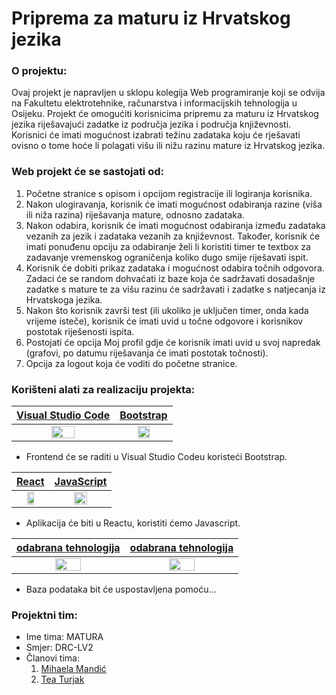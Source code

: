 # Priprema za maturu iz Hrvatskog jezika

### O projektu:
Ovaj projekt je napravljen u sklopu kolegija Web programiranje koji se odvija na Fakultetu elektrotehnike, računarstva i informacijskih tehnologija u Osijeku. 
Projekt će omogućiti korisnicima pripremu za maturu iz Hrvatskog jezika riješavajući zadatke iz područja jezika i područja književnosti.
Korisnici će imati mogućnost izabrati težinu zadataka koju će rješavati ovisno o tome hoće li polagati višu ili nižu razinu mature iz Hrvatskog jezika.

### Web projekt će se sastojati od:
1. Početne stranice s opisom i opcijom registracije ili logiranja korisnika.
2. Nakon ulogiravanja, korisnik će imati mogućnost odabiranja razine (viša ili niža razina) riješavanja mature, odnosno zadataka.
3. Nakon odabira, korisnik će imati mogućnost odabiranja između zadataka vezanih za jezik i zadataka vezanih za književnost. Također, korisnik će imati ponuđenu opciju za odabiranje želi li koristiti timer te textbox za zadavanje vremenskog ograničenja koliko dugo smije riješavati ispit.
4. Korisnik će dobiti prikaz zadataka i mogućnost odabira točnih odgovora. Zadaci će se random dohvaćati iz baze koja će sadržavati dosadašnje zadatke s mature te za višu razinu će sadržavati i zadatke s natjecanja iz Hrvatskoga jezika.
5. Nakon što korisnik završi test (ili ukoliko je uključen timer, onda kada vrijeme isteče), korisnik će imati uvid u točne odgovore i korisnikov postotak riješenosti ispita.
6. Postojati će opcija Moj profil gdje će korisnik imati uvid u svoj napredak (grafovi, po datumu riješavanja će imati postotak točnosti).
7. Opcija za logout koja će voditi do početne stranice.

### Korišteni alati za realizaciju projekta:

[Visual Studio Code](https://code.visualstudio.com/)           | [Bootstrap](https://getbootstrap.com/)
:----------------------------:|:-------------------------:
<img src="https://code.visualstudio.com/assets/apple-touch-icon.png" width=50% height=50%>  |  <img src="https://cdn.iconscout.com/icon/free/png-256/bootstrap-6-1175203.png" width=50% height=50%>

- Frontend će se raditi u Visual Studio Codeu koristeći Bootstrap.

[React](https://reactjs.org/)     | [JavaScript](https://www.javascript.com/)
:--------------------------------:|:----------------------------------------------:
<img src="https://cdn.coderons.com/general/tags/reactjs.png" width=50% height=50%>  |  <img src="https://cdn.coderons.com/general/tags/javascript.png" width=50% height=50%>

- Aplikacija će biti u Reactu, koristiti ćemo Javascript.

[odabrana tehnologija](https://www.google.com/)     | [odabrana tehnologija](https://www.google.com/)
:--------------------------------:|:----------------------------------------------:
<img src="?????" width=50% height=50%>  |  <img src="????" width=50% height=50%>

- Baza podataka bit će uspostavljena pomoću...

### Projektni tim:

+ Ime tima: MATURA
+ Smjer: DRC-LV2
+ Članovi tima:
    1. [Mihaela Mandić](https://github.com/mihaelamandic)
    2. [Tea Turjak](https://github.com/TeaTurjak)




